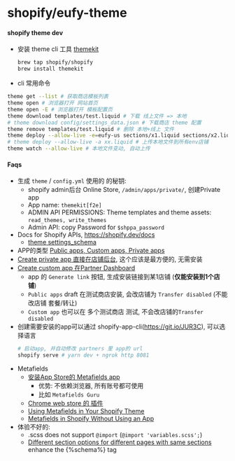 # shopify/eufy-theme

#### shopify theme dev
- 安装 theme cli 工具 [themekit](https://git.io/JUR8H)
  ```sh
  brew tap shopify/shopify
  brew install themekit
  ```
  
- cli 常用命令
```sh
theme get --list # 获取商店模板列表
theme open # 浏览器打开 网站首页
theme open -E # 浏览器打开 模板配置页
theme download templates/test.liquid # 下载 线上文件 => 本地
# theme download config/settings_data.json # 下载商店 theme 配置
theme remove templates/test.liquid # 删除 本地+线上 文件
theme deploy --allow-live -e=eufy-us sections/x1.liquid sections/x2.liquid # 上传本地文件
# theme deploy --allow-live -a xx.liquid # 上传本地文件到所有env店铺
theme watch --allow-live # 本地文件变动, 自动上传
```

#### Faqs
- 生成 `theme` / `config.yml` 使用的 的秘钥:
  - shopify admin后台 Online Store, `/admin/apps/private/`, 创建Private app
  - App name: `themekit[f2e]`
  - ADMIN API PERMISSIONS: Theme templates and theme assets: `read_themes, write_themes`
  - Admin API: copy Password for `$shppa_password`
- Docs for Shopify APIs, https://shopify.dev/docs
  - [theme settings_schema](https://shopify.dev/docs/themes/settings#special-input-setting-types)
- APP的类型 [Public apps, Custom apps, Private apps](https://shopify.dev/concepts/apps)
 - [Create private app 直接在店铺后台](http://t.cn/A6wKT1ba), 这个应该是最方便的, 无需安装
 - [Create custom app 在Partner Dashboard](http://t.cn/A6wKnCqK)
    - app 的 `Generate link` 按钮, 生成安装链接到某1店铺 (**仅能安装到1个店铺**)
    - `Public apps` draft 在测试商店安装, 会改店铺为 `Transfer disabled` (不能改店铺 套餐/转让)
    - `Custom app` 也可以在 多个测试商店 测试, 不会改店铺的`Transfer disabled`
- 创建需要安装的app可以通过 shopify-app-cli(https://git.io/JUR3C), 可以选择语言
  ```sh
  # 启动app, 并自动修改 partners 里 app的 url
  shopify serve # yarn dev + ngrok http 8081
  ```
- Metafields
  - [安装App Store的 Metafields app](https://apps.shopify.com/search?q=metafield)
    - 优势: 不依赖浏览器, 所有账号都可使用
    - 比如 `Metafields Guru`
  - [Chrome web store 的 插件](http://t.cn/A64EdNz6)
  - [Using Metafields in Your Shopify Theme](http://t.cn/A64ErNnU)
  - [Metafields in Shopify Without Using an App](http://t.cn/A64EdcNi)
- 体验不好的:
  - .scss does not support `@import`  (`@import 'variables.scss';`)
  - [Different section options for different pages with same sections](https://community.shopify.com/c/Shopify-Design/s/td-p/362914) enhance the {%schema%} tag
